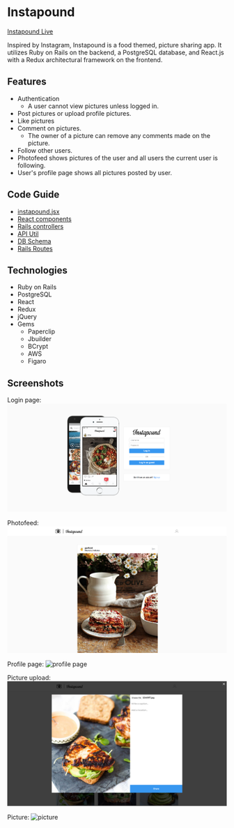 # Instapound

[Instapound Live][heroku]

[heroku]: www.instalb.com

Inspired by Instagram, Instapound is a food themed, picture sharing app.  It utilizes Ruby on Rails on the backend, a PostgreSQL database, and React.js with a Redux architectural framework on the frontend.

## Features

* Authentication
  - A user cannot view pictures unless logged in.
* Post pictures or upload profile pictures.
* Like pictures
* Comment on pictures.
  - The owner of a picture can remove any comments made on the picture.
* Follow other users.
* Photofeed shows pictures of the user and all users the current user is following.
* User's profile page shows all pictures posted by user.

## Code Guide
* [instapound.jsx](./frontend/instapound.jsx)
* [React components](./frontend/components)
* [Rails controllers](./app/controllers/api)
* [API Util](./frontend/util/)
* [DB Schema](./db/schema.rb)
* [Rails Routes](./config/routes.rb)

## Technologies

* Ruby on Rails
* PostgreSQL
* React
* Redux
* jQuery
* Gems
  - Paperclip
  - Jbuilder
  - BCrypt
  - AWS
  - Figaro

## Screenshots
Login page:
![login page](./screenshots/login-page.png)

Photofeed:
![photofeed](./screenshots/photo-feed.png)

Profile page:
![profile page](./screenshots/profile-page.png)

Picture upload:
![picture upload](./screenshots/picture-upload.png)

Picture:
![picture](./screenshots/image-modal.png)

